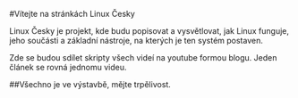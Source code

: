#Vítejte na stránkách Linux Česky

Linux Česky je projekt, kde budu popisovat a vysvětlovat, jak Linux funguje, jeho součásti a základní nástroje, na kterých je ten systém postaven. 

Zde se budou sdílet skripty všech videí na youtube formou blogu. Jeden článek se rovná jednomu videu.

##Všechno je ve výstavbě, mějte trpělivost.
